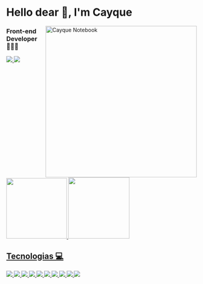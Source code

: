 <h1> Hello dear 👋, I'm Cayque </h1> 


<img src="https://raw.githubusercontent.com/MicaelliMedeiros/micaellimedeiros/master/image/computer-illustration.png" min-width="400" max-width="400px" width="400px" align="right" alt="Cayque Notebook">

<h3> Front-end Developer 👨🏻‍💻 </h3>

  
 <p align="left">
  <a href="https://www.linkedin.com/in/cayque-ribeiro-bueno/" target="_blank" alt="Linkedin">
    <img src="https://img.shields.io/badge/LinkedIn-0077B5?style=for-the-badge&logo=linkedin&logoColor=white"/>
  </a>
   
  <a href="https://www.instagram.com/cayquerb/" target="_blank" alt="Instagram">
    <img src="https://img.shields.io/badge/Instagram-E4405F?style=for-the-badge&logo=instagram&logoColor=white"/>
  </a>
</p>  
 

 
 <div style="display: "flex">
  <a href="https://github.com/cayquerb">
  <img height="160em" src="https://github-readme-stats.vercel.app/api?username=cayquerb&show_icons=true&theme=dark"/>
  <img height="162em" src="https://github-readme-stats.vercel.app/api/top-langs/?username=cayquerb&layout=compact&langs_count=7&theme=dark"/>
</div>
 
## Tecnologias 💻
  
<p align="left" > 
  <img src="https://img.shields.io/badge/HTML5-E34F26?style=for-the-badge&logo=html5&logoColor=white" margin="20px">
  <img src="https://img.shields.io/badge/CSS3-1572B6?style=for-the-badge&logo=css3&logoColor=white">
  <img src="https://img.shields.io/badge/JavaScript-F7DF1E?style=for-the-badge&logo=javascript&logoColor=black">
  <img src="https://img.shields.io/badge/React-20232A?style=for-the-badge&logo=react&logoColor=61DAFB">
  <img src="https://img.shields.io/badge/TypeScript-007ACC?style=for-the-badge&logo=typescript&logoColor=white">
  <img src="https://img.shields.io/badge/npm-CB3837?style=for-the-badge&logo=npm&logoColor=white">
  <img src="https://img.shields.io/badge/GitHub-100000?style=for-the-badge&logo=github&logoColor=white">
  <img src="https://img.shields.io/badge/Git-F05032?style=for-the-badge&logo=git&logoColor=white">
  <img src="https://img.shields.io/badge/Node.js-43853D?style=for-the-badge&logo=node.js&logoColor=white">
  <img src="https://img.shields.io/badge/SQLite-07405E?style=for-the-badge&logo=sqlite&logoColor=white">  
</p>  

